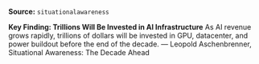 **Source:** `situationalawareness`

**Key Finding: Trillions Will Be Invested in AI Infrastructure**
As AI revenue grows rapidly, trillions of dollars will be invested in GPU, datacenter, and power buildout before the end of the decade. — Leopold Aschenbrenner, Situational Awareness: The Decade Ahead
